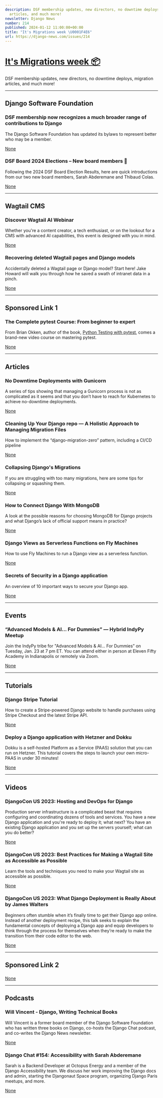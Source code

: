 ```yaml
---
description: DSF membership updates, new directors, no downtime deploys, migration
  articles, and much more!
newsletter: Django News
number: 214
published: 2024-01-12 11:00:00+00:00
title: "It's Migrations week \U0001F4E6"
url: https://django-news.com/issues/214
---
```


# [It&#x27;s Migrations week 📦](https://django-news.com/issues/214)

DSF membership updates, new directors, no downtime deploys, migration articles, and much more!

  ----

  ## Django Software Foundation

  ### DSF membership now recognizes a much broader range of contributions to Django

  <p>The Django Software Foundation has updated its bylaws to represent better who may be a member.</p>

  [None](None)

  ### DSF Board 2024 Elections – New board members 👋

  <p>Following the 2024 DSF Board Election Results, here are quick introductions from our two new board members, Sarah Abderemane and Thibaud Colas.</p>

  [None](None)

  ----

  ## Wagtail CMS

  ### Discover Wagtail AI Webinar

  <p>Whether you're a content creator, a tech enthusiast, or on the lookout for a CMS with advanced AI capabilities, this event is designed with you in mind.</p>

  [None](None)

  ### Recovering deleted Wagtail pages and Django models

  <p>Accidentally deleted a Wagtail page or Django model? Start here! Jake Howard will walk you through how he saved a swath of intranet data in a pinch.</p>

  [None](None)

  ----

  ## Sponsored Link 1

  ### The Complete pytest Course: From beginner to expert

  <p>From Brian Okken, author of the book, <a href="https://cur.at/uLfCmNG">Python Testing with pytest</a>, comes a brand-new video course on mastering pytest.</p>

  [None](None)

  ----

  ## Articles

  ### No Downtime Deployments with Gunicorn

  <p>A series of tips showing that managing a Gunicorn process is not as complicated as it seems and that you don’t have to reach for Kubernetes to achieve no-downtime deployments.</p>

  [None](None)

  ### Cleaning Up Your Django repo — A Holistic Approach to Managing Migration Files

  <p>How to implement the “django-migration-zero” pattern, including a CI/CD pipeline</p>

  [None](None)

  ### Collapsing Django's Migrations

  <p>If you are struggling with too many migrations, here are some tips for collapsing or squashing them.</p>

  [None](None)

  ### How to Connect Django With MongoDB

  <p>A look at the possible reasons for choosing MongoDB for Django projects and what Django’s lack of official support means in practice?</p>

  [None](None)

  ### Django Views as Serverless Functions on Fly Machines

  <p>How to use Fly Machines to run a Django view as a serverless function.</p>

  [None](None)

  ### Secrets of Security in a Django application

  <p>An overview of 10 important ways to secure your Django app.</p>

  [None](None)

  ----

  ## Events

  ### “Advanced Models & AI... For Dummies” — Hybrid IndyPy Meetup

  <p>Join the IndyPy tribe for "Advanced Models &amp; AI... For Dummies” on Tuesday, Jan. 23 at 7 pm ET. You can attend either in person at Eleven Fifty Academy in Indianapolis or remotely via Zoom.</p>

  [None](None)

  ----

  ## Tutorials

  ### Django Stripe Tutorial

  <p>How to create a Stripe-powered Django website to handle purchases using Stripe Checkout and the latest Stripe API.</p>

  [None](None)

  ### Deploy a Django application with Hetzner and Dokku

  <p>Dokku is a self-hosted Platform as a Service (PAAS) solution that you can run on Hetzner. This tutorial covers the steps to launch your own micro-PAAS in under 30 minutes!</p>

  [None](None)

  ----

  ## Videos

  ### DjangoCon US 2023: Hosting and DevOps for Django

  <p>Production server infrastructure is a complicated beast that requires configuring and coordinating dozens of tools and services.  You have a new Django application and you're ready to deploy it; what next?  You have an existing Django application and you set up the servers yourself; what can you do better?</p>

  [None](None)

  ### DjangoCon US 2023: Best Practices for Making a Wagtail Site as Accessible as Possible

  <p>Learn the tools and techniques you need to make your Wagtail site as accessible as possible.</p>

  [None](None)

  ### DjangoCon US 2023: What Django Deployment is Really About by James Walters

  <p>Beginners often stumble when it’s finally time to get their Django app online. Instead of another deployment recipe, this talk seeks to explain the fundamental concepts of deploying a Django app and equip developers to think through the process for themselves when they’re ready to make the transition from their code editor to the web.</p>

  [None](None)

  ----

  ## Sponsored Link 2

  ### 

  

  [None](None)

  ----

  ## Podcasts

  ### Will Vincent - Django, Writing Technical Books

  <p>Will Vincent is a former board member of the Django Software Foundation who has written three books on Django, co-hosts the Django Chat podcast, and co-writes the Django News newsletter.</p>

  [None](None)

  ### Django Chat #154: Accessibility with Sarah Abderemane

  <p>Sarah is a Backend Developer at Octopus Energy and a member of the Django Accessibility team. We discuss her work improving the Django docs and admin, starting the Djangonaut Space program, organizing Django Paris meetups, and more.</p>

  [None](None)